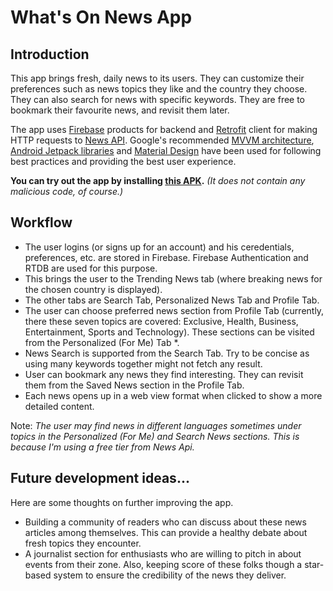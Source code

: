 # What's On News App

## Introduction

This app brings fresh, daily news to its users. They can customize their preferences such as news topics they like and the country they choose. They can also search for news with specific keywords. They are free to bookmark their favourite news, and revisit them later. 

The app uses [Firebase](https://firebase.google.com/docs/guides) products for backend and [Retrofit](https://square.github.io/retrofit/) client for making HTTP requests to [News API](https://newsapi.org/).
Google's recommended [MVVM architecture](https://youtu.be/_T4zjIEkGOM?t=97), [Android Jetpack libraries](https://developer.android.com/jetpack#architecture-components) and [Material Design](https://material.io/develop/android) have been used for following best practices and providing the best user experience.

**You can try out the app by installing <a href="app/src/main/res/apk/app-debug.apk" download>this APK</a>.** *(It does not contain any malicious code, of course.)*

## Workflow 

- The user logins (or signs up for an account) and his ceredentials, preferences, etc. are stored in Firebase. Firebase Authentication and RTDB are used for this purpose.
- This brings the user to the Trending News tab (where breaking news for the chosen country is displayed).
- The other tabs are Search Tab, Personalized News Tab and Profile Tab.
- The user can choose preferred news section from Profile Tab (currently, there these seven topics are covered: Exclusive, Health, Business, Entertainment, Sports and Technology). These sections can be visited from the Personalized (For Me) Tab *.
- News Search is supported from the Search Tab. Try to be concise as using many keywords together might not fetch any result.
- User can bookmark any news they find interesting. They can revisit them from the Saved News section in the Profile Tab.
- Each news opens up in a web view format when clicked to show a more detailed content.

Note: *The user may find news in different languages sometimes under topics in the Personalized (For Me) and Search News sections. This is because I'm using a free tier from News Api.*

## Future development ideas...

Here are some thoughts on further improving the app.
- Building a community of readers who can discuss about these news articles among themselves. This can provide a healthy debate about fresh topics they encounter.
- A journalist section for enthusiasts who are willing to pitch in about events from their zone. Also, keeping score of these folks though a star-based system to ensure the credibility of the news they deliver.
